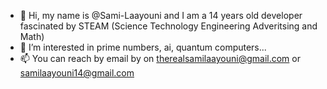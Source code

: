 - 👋 Hi, my name is @Sami-Laayouni and I am a 14 years old developer fascinated by STEAM (Science Technology Engineering Adveritsing and Math)
- 👀 I’m interested in prime numbers, ai, quantum computers...
- 📫 You can reach by email by on therealsamilaayouni@gmail.com or samilaayouni14@gmail.com
